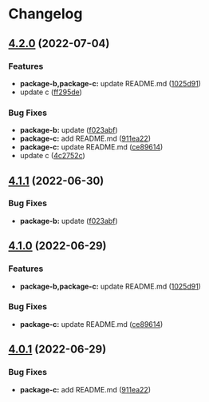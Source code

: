 # Changelog

## [4.2.0](https://github.com/tasshi-playground/demo-monorepo-release-please/compare/package-b-v4.1.1...package-b@4.2.0) (2022-07-04)


### Features

* **package-b,package-c:** update README.md ([1025d91](https://github.com/tasshi-playground/demo-monorepo-release-please/commit/1025d910651de8b5ef53f59446ba19a2e88dbcb1))
* update c ([ff295de](https://github.com/tasshi-playground/demo-monorepo-release-please/commit/ff295de8eab099f9b4a2a3606750acbb05fcea39))


### Bug Fixes

* **package-b:** update ([f023abf](https://github.com/tasshi-playground/demo-monorepo-release-please/commit/f023abf90bf29ac057a4533c9c85c301d9349eef))
* **package-c:** add README.md ([911ea22](https://github.com/tasshi-playground/demo-monorepo-release-please/commit/911ea2213007fbc18fc9e7df5f942e5cd7daedc7))
* **package-c:** update README.md ([ce89614](https://github.com/tasshi-playground/demo-monorepo-release-please/commit/ce89614db4b830c1284acca411134040b35914d7))
* update c ([4c2752c](https://github.com/tasshi-playground/demo-monorepo-release-please/commit/4c2752c8dba41359d50adfdb612ef9378bec2a5a))

## [4.1.1](https://github.com/tasshi-playground/demo-monorepo-release-please/compare/package-c-v4.1.0...package-c@4.1.1) (2022-06-30)


### Bug Fixes

* **package-b:** update ([f023abf](https://github.com/tasshi-playground/demo-monorepo-release-please/commit/f023abf90bf29ac057a4533c9c85c301d9349eef))

## [4.1.0](https://github.com/tasshi-playground/demo-monorepo-release-please/compare/package-c-v4.0.1...package-c-v4.1.0) (2022-06-29)


### Features

* **package-b,package-c:** update README.md ([1025d91](https://github.com/tasshi-playground/demo-monorepo-release-please/commit/1025d910651de8b5ef53f59446ba19a2e88dbcb1))


### Bug Fixes

* **package-c:** update README.md ([ce89614](https://github.com/tasshi-playground/demo-monorepo-release-please/commit/ce89614db4b830c1284acca411134040b35914d7))

## [4.0.1](https://github.com/tasshi-playground/demo-monorepo-release-please/compare/package-c-v4.0.0...package-c-v4.0.1) (2022-06-29)


### Bug Fixes

* **package-c:** add README.md ([911ea22](https://github.com/tasshi-playground/demo-monorepo-release-please/commit/911ea2213007fbc18fc9e7df5f942e5cd7daedc7))
